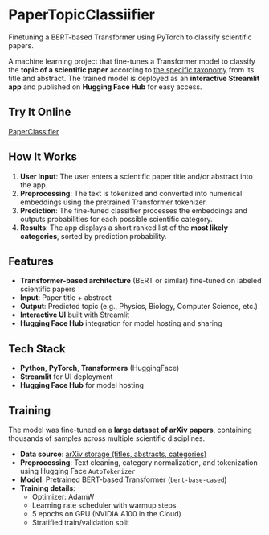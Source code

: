 # PaperTopicClassiifier
Finetuning a BERT-based Transformer using PyTorch to classify scientific papers.


A machine learning project that fine-tunes a Transformer model to classify the **topic of a scientific paper** according to [the specific taxonomy](https://arxiv.org/category_taxonomy) from its title and abstract. The trained model is deployed as an **interactive Streamlit app** and published on **Hugging Face Hub** for easy access.

## Try It Online
[PaperClassifier](https://huggingface.co/spaces/Smomitya/PaperClassifier)

## How It Works
1. **User Input**: The user enters a scientific paper title and/or abstract into the app.  
2. **Preprocessing**: The text is tokenized and converted into numerical embeddings using the pretrained Transformer tokenizer.  
3. **Prediction**: The fine-tuned classifier processes the embeddings and outputs probabilities for each possible scientific category.  
4. **Results**: The app displays a short ranked list of the **most likely categories**, sorted by prediction probability.


## Features
- **Transformer-based architecture** (BERT or similar) fine-tuned on labeled scientific papers  
- **Input**: Paper title + abstract  
- **Output**: Predicted topic (e.g., Physics, Biology, Computer Science, etc.)  
- **Interactive UI** built with Streamlit  
- **Hugging Face Hub** integration for model hosting and sharing  

## Tech Stack
- **Python**, **PyTorch**, **Transformers** (HuggingFace)  
- **Streamlit** for UI deployment  
- **Hugging Face Hub** for model hosting  

## Training
The model was fine-tuned on a **large dataset of arXiv papers**, containing thousands of samples across multiple scientific disciplines.
- **Data source**: [arXiv storage (titles, abstracts, categories)](https://www.kaggle.com/datasets/Cornell-University/arxiv)
- **Preprocessing**: Text cleaning, category normalization, and tokenization using Hugging Face `AutoTokenizer`  
- **Model**: Pretrained BERT-based Transformer (`bert-base-cased`)  
- **Training details**:  
  - Optimizer: AdamW  
  - Learning rate scheduler with warmup steps  
  - 5 epochs on GPU (NVIDIA A100 in the Cloud)  
  - Stratified train/validation split  


